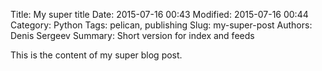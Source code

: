 Title: My super title
Date: 2015-07-16 00:43
Modified: 2015-07-16 00:44
Category: Python
Tags: pelican, publishing
Slug: my-super-post
Authors: Denis Sergeev
Summary: Short version for index and feeds

This is the content of my super blog post.

